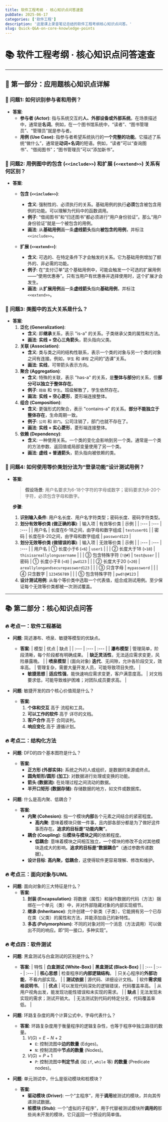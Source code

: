 ```yaml
---
title: 软件工程考纲 · 核心知识点问答速查
pubDate: 2025-06-17
categories: ['软件工程']
description: '这是课上录音笔记总结的软件工程考纲核心知识点问答。'
slug: Quick-Q&A-on-core-knowledge-points
---
```


# 📚 软件工程考纲 · 核心知识点问答速查

---

## 📝 **第一部分：应用题核心知识点详解**

### 🎯 **问题1: 如何识别参与者和用例？**

* **答案**:
    * **参与者 (Actor)**: 指与系统交互的**人、外部设备或外部系统**。在场景描述中，通常是**名词**。例如，在一个图书馆系统中，“读者”、“图书管理员”、“管理员”就是参与者。
    * **用例 (Use Case)**: 指参与者希望系统执行的**一个完整的功能**。它描述了系统“做什么”，通常是**动词+名词**的短语。例如，“读者”可以“查询图书”、“借阅图书”；“图书管理员”可以“添加新书”。

### 🎯 **问题2: 用例图中的包含 (`<<include>>`) 和扩展 (`<<extend>>`) 关系有何区别？**

* **答案**:
    * **包含 (`<<include>>`)**:
        -   **含义**: 强制性的、必须执行的关系。基础用例的执行**必须**包含被包含用例的功能。可以理解为代码中的函数调用。
        -   **例子**: “借阅图书”和“归还图书”都必须进行“用户身份验证”。那么“用户身份验证”就是一个被包含的用例。
        -   **画法**: 从**基础用例**画一条**虚线箭头**指向**被包含的用例**，并标注 `<<include>>`。

    * **扩展 (`<<extend>>`)**:
        -   **含义**: 可选的、在特定条件下才会触发的关系。它为基础用例增加了额外的、非必需的功能。
        -   **例子**: 在“支付订单”这个基础用例中，可能会触发一个可选的扩展用例——“使用优惠券”。只有当用户有优惠券并选择使用时，这个扩展才会发生。
        -   **画法**: 从**扩展用例**画一条**虚线箭头**指向**基础用例**，并标注 `<<extend>>`。

### 🎯 **问题3: 类图中的五大关系是什么？**

* **答案**:
    1.  **泛化 (Generalization)**:
        -   **含义**: 即**继承**关系，表示 "is-a" 的关系。子类继承父类的属性和方法。
        -   **画法**: **实线 + 空心三角箭头**，箭头指向父类。
    2.  **关联 (Association)**:
        -   **含义**: 类与类之间的结构性联系，表示一个类的对象与另一个类的对象之间有连接。例如，`学生` 和 `课程` 之间的“选课”关系。
        -   **画法**: **实线**，可带箭头表示方向。
    3.  **聚合 (Aggregation)**:
        -   **含义**: 特殊的关联，表示 "has-a" 的关系，是**整体与部分**的关系，但**部分可以独立于整体存在**。
        -   **例子**: `班级` 和 `学生`。班级解散了，学生依然存在。
        -   **画法**: **实线 + 空心菱形**，菱形端连接整体。
    4.  **组合 (Composition)**:
        -   **含义**: 更强形式的聚合，表示 "contains-a" 的关系。**部分不能独立于整体存在**，生命周期一致。
        -   **例子**: `公司` 和 `部门`。公司注销了，部门也就不存在了。
        -   **画法**: **实线 + 实心菱形**，菱形端连接整体。
    5.  **依赖 (Dependency)**:
        -   **含义**: 一种使用关系。一个类的变化会影响到另一个类。通常是一个类的方法参数、返回值或局部变量使用了另一个类。
        -   **画法**: **虚线 + 普通箭头**，箭头指向被依赖的类。

### 🎯 **问题4: 如何使用等价类划分法为“登录功能”设计测试用例？**

* **答案**:
    > **假设场景**: 用户名要求为6-18个字符的字母或数字；密码要求为8-20个字符，必须包含字母和数字。

    **步骤**:
    1.  **识别输入条件**: 用户名长度、用户名字符类型；密码长度、密码字符类型。
    2.  **划分有效等价类 (做正确的事)**:
        | 输入项 | 有效等价类 | 示例 |
        | :--- | :--- | :--- |
        | 用户名 | 长度在6-18之间，由字母和数字组成 | `testuser01` |
        | 密码 | 长度在8-20之间，由字母和数字组成 | `password123` |
    3.  **划分无效等价类 (做错误的事)**:
        | 输入项 | 无效等价类 | 示例 |
        | :--- | :--- | :--- |
        | 用户名 | ① 长度小于6 (`<6`) | `user1` |
        | | ② 长度大于18 (`>18`) | `thisisareallylongusername` |
        | | ③ 包含特殊字符 (`!@#`) | `test@user` |
        | 密码 | ① 长度小于8 (`<8`) | `pwd123` |
        | | ② 长度大于20 (`>20`) | `areallylongandsecurepassword123` |
        | | ③ 只含字母 | `mypassword` |
        | | ④ 只含数字 | `123456789` |
        | | ⑤ 包含特殊字符 | `pwd!@#123` |
    4.  **设计测试用例**: 从每个等价类中选取一个代表值，组合成测试用例。至少保证每个无效等价类都被一次测试覆盖。

---

## 📚 **第二部分：核心知识点问答**

### 🔥 **考点一：软件工程基础**

* **问题**: 简述瀑布、喷泉、敏捷等模型的优缺点。
    * **答案**:
        | 模型 | 优点 | 缺点 |
        | :--- | :--- | :--- |
        | **瀑布模型** | 管理简单，阶段清晰，每个阶段都有明确成果。 | **缺乏灵活性**，无法适应需求变更，风险暴露晚。 |
        | **喷泉模型** | (面向对象) **迭代**、无间隙，允许各阶段交叉，效率高。 | 管理复杂，需要大量开发人员，可能导致项目失控。 |
        -   **敏捷思想** | **适应性强**，能快速响应需求变更，客户满意度高。 | 对文档要求低，可能导致维护困难；对团队成员要求高。 |

* **问题**: 敏捷开发的四个核心价值观是什么？
    * **答案**:
        1.  **个体和交互** 高于 流程和工具。
        2.  **可以工作的软件** 高于 详尽的文档。
        3.  **客户合作** 高于 合同谈判。
        4.  **响应变化** 高于 遵循计划。

### 🔥 **考点二：结构化方法**

* **问题**: DFD的四个基本图符是什么？
    * **答案**:
        -   **正方形 (外部实体)**: 系统之外的人或组织，是数据的来源或终点。
        -   **圆角矩形/圆形 (加工)**: 对数据进行处理或变换的功能。
        -   **箭头 (数据流)**: 在处理过程之间流动的数据。
        -   **半开口矩形 (数据存储)**: 存储数据的地方，如文件或数据库。

* **问题**: 什么是高内聚、低耦合？
    * **答案**:
        -   **内聚 (Cohesion)**: 指一个模块**内部**各个元素之间结合的紧密程度。
            -   **高内聚**: 意味着模块只做一件事，且内部各部分都是为了做好这件事而存在。**追求的目标是“功能内聚”**。
        -   **耦合 (Coupling)**: 指**模块与模块之间**的依赖程度。
            -   **低耦合**: 意味着模块之间相互独立，一个模块的修改不会对其他模块造成大的影响。**追求的目标是“数据耦合”**（通过参数传递数据）。
        -   **设计目标**: **高内聚，低耦合**，这使得软件更容易理解、修改和维护。

### 🔥 **考点三：面向对象与UML**

* **问题**: 面向对象的三大特征是什么？
    * **答案**:
        1.  **封装 (Encapsulation)**: 将数据（属性）和操作数据的代码（方法）捆绑在一个单元（类）中，并对外部隐藏对象的内部实现细节。
        2.  **继承 (Inheritance)**: 允许创建一个新类（子类），它能拥有另一个已存在类（父类）的属性和方法，并能添加自己的新特性。
        3.  **多态 (Polymorphism)**: 不同的对象对同一个消息（方法调用）可以做出不同的响应。即“同一接口，多种实现”。

### 🔥 **考点四：软件测试**

* **问题**: 黑盒测试与白盒测试的区别是什么？
    * **答案**:
        | 特性 | **白盒测试 (White-Box)** | **黑盒测试 (Black-Box)** |
        | :--- | :--- | :--- |
        | **核心思想** | 检查程序的**内部逻辑结构**。 | 只关心程序的**外部功能**，不看内部实现。 |
        | **测试依据** | 源代码、详细设计文档。 | 软件**需求规格说明书**。 |
        | **优点** | 可以发现代码深处的逻辑错误，代码覆盖率高。 | 从用户视角出发，能发现功能性错误和未实现的需求。 |
        | **缺点** | 无法发现未实现的需求；测试开销大。 | 无法测试到代码的特定分支，代码覆盖率低。 |

* **问题**: 环路复杂度的两个计算公式中，字母代表什么？
    * **答案**: 环路复杂度用于衡量程序的逻辑复杂性，也等于程序中独立路径的数量。
        1.  $V(G) = E - N + 2$
            * `E`: 控制流图中**边的数量** (Edges)。
            * `N`: 控制流图中**节点的数量** (Nodes)。
        2.  $V(G) = P + 1$
            * `P`: 控制流图中**判定节点** (如 `if`, `while` 等) **的数量** (Predicate nodes)。

* **问题**: 单元测试中，什么是驱动模块和桩模块？
    * **答案**:
        -   **驱动模块 (Driver)**: 一个“主程序”，用于**调用**被测试的模块，并向其传递测试数据。
        -   **桩模块 (Stub)**: 一个“虚拟的子程序”，用于代替被测试模块所**调用的**那些尚未开发的模块，它只返回一个预设的简单值。
